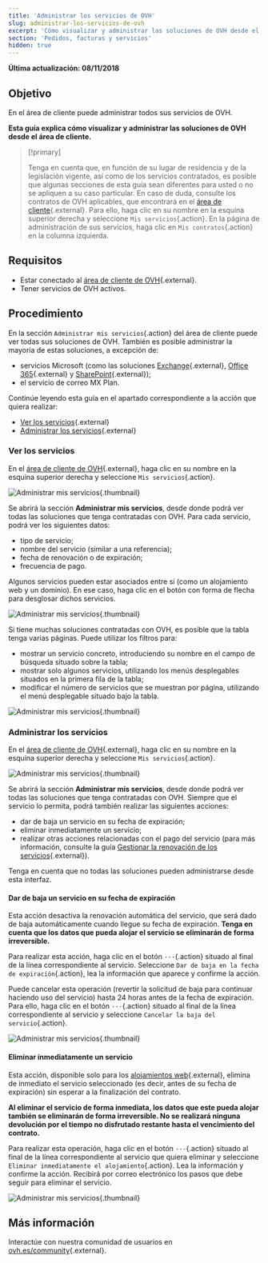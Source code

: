```yaml
---
title: 'Administrar los servicios de OVH'
slug: administrar-los-servicios-de-ovh
excerpt: 'Cómo visualizar y administrar las soluciones de OVH desde el área de cliente'
section: 'Pedidos, facturas y servicios'
hidden: true
---
```


**Última actualización: 08/11/2018**

## Objetivo

En el área de cliente puede administrar todos sus servicios de OVH. 

**Esta guía explica cómo visualizar y administrar las soluciones de OVH desde el área de cliente.**

> [!primary]
>
> Tenga en cuenta que, en función de su lugar de residencia y de la legislación vigente, así como de los servicios contratados, es posible que algunas secciones de esta guía sean diferentes para usted o no se apliquen a su caso particular. En caso de duda, consulte los contratos de OVH aplicables, que encontrará en el [área de cliente](https://www.ovh.com/auth/?action=gotomanager){.external}. Para ello, haga clic en su nombre en la esquina superior derecha y seleccione `Mis servicios`{.action}. En la página de administración de sus servicios, haga clic en `Mis contratos`{.action} en la columna izquierda.
>

## Requisitos

- Estar conectado al [área de cliente de OVH](https://www.ovh.com/auth/?action=gotomanager){.external}.
- Tener servicios de OVH activos.

## Procedimiento

En la sección `Administrar mis servicios`{.action} del área de cliente puede ver todas sus soluciones de OVH. También es posible administrar la mayoría de estas soluciones, a excepción de:

- servicios Microsoft (como las soluciones [Exchange](https://www.ovh.es/emails/hosted-exchange/){.external}, [Office 365](https://www.ovh.es/office-365/){.external} y [SharePoint](https://www.ovh.es/sharepoint/){.external});
- el servicio de correo MX Plan.

Continúe leyendo esta guía en el apartado correspondiente a la acción que quiera realizar:

- [Ver los servicios](https://docs.ovh.com/es/billing//administrar-los-servicios-de-ovh/#ver-los-servicios){.external}
- [Administrar los servicios](https://docs.ovh.com/es/billing//administrar-los-servicios-de-ovh/#administrar-los-servicios){.external}

### Ver los servicios

En el [área de cliente de OVH](https://www.ovh.com/auth/?action=gotomanager){.external}, haga clic en su nombre en la esquina superior derecha y seleccione `Mis servicios`{.action}.

![Administrar mis servicios](images/manage-ovh-services-step1.png){.thumbnail}

Se abrirá la sección **Administrar mis servicios**, desde donde podrá ver todas las soluciones que tenga contratadas con OVH. Para cada servicio, podrá ver los siguientes datos:

- tipo de servicio;
- nombre del servicio (similar a una referencia);
- fecha de renovación o de expiración;
- frecuencia de pago.

Algunos servicios pueden estar asociados entre sí (como un alojamiento web y un dominio). En ese caso, haga clic en el botón con forma de flecha para desglosar dichos servicios.

![Administrar mis servicios](images/manage-ovh-services-step2.png){.thumbnail}

Si tiene muchas soluciones contratadas con OVH, es posible que la tabla tenga varias páginas. Puede utilizar los filtros para:

- mostrar un servicio concreto, introduciendo su nombre en el campo de búsqueda situado sobre la tabla;
- mostrar solo algunos servicios, utilizando los menús desplegables situados en la primera fila de la tabla; 
- modificar el número de servicios que se muestran por página, utilizando el menú desplegable situado bajo la tabla.

![Administrar mis servicios](images/manage-ovh-services-step3.png){.thumbnail}

### Administrar los servicios

En el [área de cliente de OVH](https://www.ovh.com/auth/?action=gotomanager){.external}, haga clic en su nombre en la esquina superior derecha y seleccione `Mis servicios`{.action}.

![Administrar mis servicios](images/manage-ovh-services-step1.png){.thumbnail}

Se abrirá la sección **Administrar mis servicios**, desde donde podrá ver todas las soluciones que tenga contratadas con OVH. Siempre que el servicio lo permita, podrá también realizar las siguientes acciones:

- dar de baja un servicio en su fecha de expiración;
- eliminar inmediatamente un servicio;
- realizar otras acciones relacionadas con el pago del servicio (para más información, consulte la guía [Gestionar la renovación de los servicios](https://docs.ovh.com/es/billing/renovacion-automatica-ovh/){.external}).

Tenga en cuenta que no todas las soluciones pueden administrarse desde esta interfaz.

#### Dar de baja un servicio en su fecha de expiración

Esta acción desactiva la renovación automática del servicio, que será dado de baja automáticamente cuando llegue su fecha de expiración. **Tenga en cuenta que los datos que pueda alojar el servicio se eliminarán de forma irreversible.** 

Para realizar esta acción, haga clic en el botón `···`{.action} situado al final de la línea correspondiente al servicio. Seleccione `Dar de baja en la fecha de expiración`{.action}, lea la información que aparece y confirme la acción.

Puede cancelar esta operación (revertir la solicitud de baja para continuar haciendo uso del servicio) hasta 24 horas antes de la fecha de expiración. Para ello, haga clic en el botón  `···`{.action} situado al final de la línea correspondiente al servicio y seleccione `Cancelar la baja del servicio`{.action}.

![Administrar mis servicios](images/manage-ovh-services-step4.png){.thumbnail}

#### Eliminar inmediatamente un servicio

Esta acción, disponible solo para los [alojamientos web](https://www.ovh.es/hosting/){.external}, elimina de inmediato el servicio seleccionado (es decir, antes de su fecha de expiración) sin esperar a la finalización del contrato.

**Al eliminar el servicio de forma inmediata, los datos que este pueda alojar también se eliminarán de forma irreversible. No se realizará ninguna devolución por el tiempo no disfrutado restante hasta el vencimiento del contrato.** 

Para realizar esta operación, haga clic en el botón `···`{.action} situado al final de la línea correspondiente al servicio que quiera eliminar y seleccione `Eliminar inmediatamente el alojamiento`{.action}. Lea la información y confirme la acción. Recibirá por correo electrónico los pasos que debe seguir para eliminar el servicio.

![Administrar mis servicios](images/manage-ovh-services-step5.png){.thumbnail}

## Más información

Interactúe con nuestra comunidad de usuarios en [ovh.es/community](https://www.ovh.es/community/){.external}.
